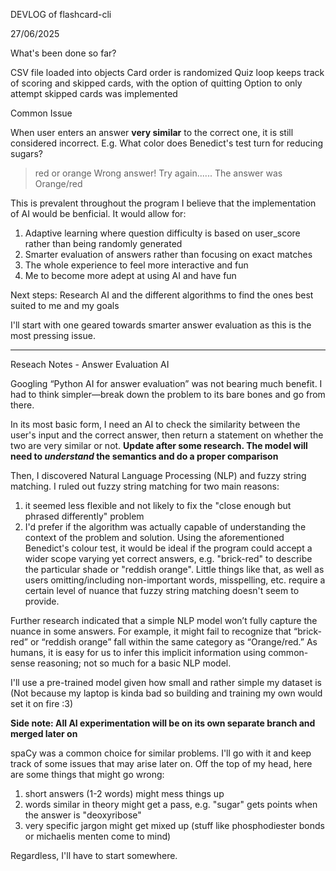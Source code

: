 DEVLOG of flashcard-cli

27/06/2025

What's been done so far?

CSV file loaded into objects
Card order is randomized
Quiz loop keeps track of scoring and skipped cards, with the option of quitting
Option to only attempt skipped cards was implemented

Common Issue

When user enters an answer **very similar** to the correct one, it is still considered incorrect.
E.g. What color does Benedict's test turn for reducing sugars?
>red or orange
Wrong answer! Try again......
The answer was Orange/red

This is prevalent throughout the program I believe that the implementation of AI would be benficial.
It would allow for:
1) Adaptive learning where question difficulty is based on user_score rather than being randomly generated
2) Smarter evaluation of answers rather than focusing on exact matches
3) The whole experience to feel more interactive and fun
4) Me to become more adept at using AI and have fun

Next steps:
Research AI and the different algorithms to find the ones best suited to me and my goals 

I'll start with one geared towards smarter answer evaluation as this is the most pressing issue.


******

Reseach Notes - Answer Evaluation AI

Googling “Python AI for answer evaluation” was not bearing much benefit. I had to think simpler—break down the problem to its bare bones and go from there.

In its most basic form, I need an AI to check the similarity between the user's input and the correct answer, then return a statement on whether the two are very similar or not. **Update after some research. The model will need to *understand* the semantics and do a proper comparison**

Then, I discovered Natural Language Processing (NLP) and fuzzy string matching.
I ruled out fuzzy string matching for two main reasons:
1) it seemed less flexible and not likely to fix the "close enough but phrased differently" problem
2) I'd prefer if the algorithm was actually capable of understanding the context of the problem and solution. Using the aforementioned Benedict's colour test, it would be ideal if the program could accept a wider scope varying yet correct answers, e.g. "brick-red" to describe the particular shade or "reddish orange". Little things like that, as well as users omitting/including non-important words, misspelling, etc. require a certain level of nuance that fuzzy string matching doesn't seem to provide.
   
Further research indicated that a simple NLP model won’t fully capture the nuance in some answers. For example, it might fail to recognize that “brick-red” or “reddish orange” fall within the same category as “Orange/red.” As humans, it is easy for us to infer this implicit information using common-sense reasoning; not so much for a basic NLP model.

I'll use a pre-trained model given how small and rather simple my dataset is (Not because my laptop is kinda bad so building and training my own would set it on fire :3)

**Side note: All AI experimentation will be on its own separate branch and merged later on**

spaCy was a common choice for similar problems. I'll go with it and keep track of some issues that may arise later on. Off the top of my head, here are some things that might go wrong:
1) short answers (1-2 words) might mess things up
2) words similar in theory might get a pass, e.g. "sugar" gets points when the answer is "deoxyribose"
3) very specific jargon might get mixed up (stuff like phosphodiester bonds or michaelis menten come to mind)

Regardless, I'll have to start somewhere.
